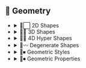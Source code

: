 ## 💠 Geometry

- <details><summary>💠⬜ 2D Shapes</summary>

    | Keyword        | Example      |
    | ------------- |:-------------:|
	|Point| <img src="https://github.com/willwulfken/MidJourney-Styles-and-Keywords/blob/main/MidJourney%20Styles%20(sphere)/Geometry/sphere_Point.png?raw=true" width="256" /> |
	|Dot| <img src="https://github.com/willwulfken/MidJourney-Styles-and-Keywords/blob/main/MidJourney%20Styles%20(sphere)/Geometry/sphere_Dot.png?raw=true" width="256" /> |
	|Line| <img src="https://github.com/willwulfken/MidJourney-Styles-and-Keywords/blob/main/MidJourney%20Styles%20(sphere)/Geometry/sphere_Line.png?raw=true" width="256" /> |
	|Curve| <img src="https://github.com/willwulfken/MidJourney-Styles-and-Keywords/blob/main/MidJourney%20Styles%20(sphere)/Geometry/sphere_Curve.png?raw=true" width="256" /> |
	|Bezier Curve| <img src="https://github.com/willwulfken/MidJourney-Styles-and-Keywords/blob/main/MidJourney%20Styles%20(sphere)/Geometry/sphere_BezierCurve.png?raw=true" width="256" /> |
	|Triangle| <img src="https://github.com/willwulfken/MidJourney-Styles-and-Keywords/blob/main/MidJourney%20Styles%20(sphere)/Geometry/sphere_Triangle.png?raw=true" width="256" /> |
	|Square| <img src="https://github.com/willwulfken/MidJourney-Styles-and-Keywords/blob/main/MidJourney%20Styles%20(sphere)/Geometry/sphere_Square.png?raw=true" width="256" /> |
	|Pentagon| <img src="https://github.com/willwulfken/MidJourney-Styles-and-Keywords/blob/main/MidJourney%20Styles%20(sphere)/Geometry/sphere_Pentagon.png?raw=true" width="256" /> |
	|Hexagon| <img src="https://github.com/willwulfken/MidJourney-Styles-and-Keywords/blob/main/MidJourney%20Styles%20(sphere)/Geometry/sphere_Hexagon.png?raw=true" width="256" /> |
	|Hexagonal| <img src="https://github.com/willwulfken/MidJourney-Styles-and-Keywords/blob/main/MidJourney%20Styles%20(sphere)/Geometry/sphere_Hexagonal.png?raw=true" width="256" /> |
	|Heptagon| <img src="https://github.com/willwulfken/MidJourney-Styles-and-Keywords/blob/main/MidJourney%20Styles%20(sphere)/Geometry/sphere_Heptagon.png?raw=true" width="256" /> |
	|Octagon| <img src="https://github.com/willwulfken/MidJourney-Styles-and-Keywords/blob/main/MidJourney%20Styles%20(sphere)/Geometry/sphere_Octagon.png?raw=true" width="256" /> |
	|Nonagon| <img src="https://github.com/willwulfken/MidJourney-Styles-and-Keywords/blob/main/MidJourney%20Styles%20(sphere)/Geometry/sphere_Nonagon.png?raw=true" width="256" /> |
	|Decagon| <img src="https://github.com/willwulfken/MidJourney-Styles-and-Keywords/blob/main/MidJourney%20Styles%20(sphere)/Geometry/sphere_Decagon.png?raw=true" width="256" /> |
	|Rectangle| <img src="https://github.com/willwulfken/MidJourney-Styles-and-Keywords/blob/main/MidJourney%20Styles%20(sphere)/Geometry/sphere_Rectangle.png?raw=true" width="256" /> |
	|Rectangular| <img src="https://github.com/willwulfken/MidJourney-Styles-and-Keywords/blob/main/MidJourney%20Styles%20(sphere)/Geometry/sphere_Rectangular.png?raw=true" width="256" /> |
	|Parallelogram| <img src="https://github.com/willwulfken/MidJourney-Styles-and-Keywords/blob/main/MidJourney%20Styles%20(sphere)/Geometry/sphere_Parallelogram.png?raw=true" width="256" /> |
	|Rhombus| <img src="https://github.com/willwulfken/MidJourney-Styles-and-Keywords/blob/main/MidJourney%20Styles%20(sphere)/Geometry/sphere_Rhombus.png?raw=true" width="256" /> |
	|Star| <img src="https://github.com/willwulfken/MidJourney-Styles-and-Keywords/blob/main/MidJourney%20Styles%20(sphere)/Geometry/sphere_Star.png?raw=true" width="256" /> |
	|Heart| <img src="https://github.com/willwulfken/MidJourney-Styles-and-Keywords/blob/main/MidJourney%20Styles%20(sphere)/Geometry/sphere_Heart.png?raw=true" width="256" /> |
	|Spirangle| <img src="https://github.com/willwulfken/MidJourney-Styles-and-Keywords/blob/main/MidJourney%20Styles%20(sphere)/Geometry/sphere_Spirangle.png?raw=true" width="256" /> |

    </details>


- <details><summary>💠🧊 3D Shapes</summary>

    | Keyword        | Example      |
    | ------------- |:-------------:|
	|Cube| <img src="https://github.com/willwulfken/MidJourney-Styles-and-Keywords/blob/main/MidJourney%20Styles%20(sphere)/Geometry/sphere_Cube.png?raw=true" width="256" /> |
	|Cuboid| <img src="https://github.com/willwulfken/MidJourney-Styles-and-Keywords/blob/main/MidJourney%20Styles%20(sphere)/Geometry/sphere_Cuboid.png?raw=true" width="256" /> |
	|Sphere| <img src="https://github.com/willwulfken/MidJourney-Styles-and-Keywords/blob/main/MidJourney%20Styles%20(sphere)/Geometry/sphere_Sphere.png?raw=true" width="256" /> |
	|Cone| <img src="https://github.com/willwulfken/MidJourney-Styles-and-Keywords/blob/main/MidJourney%20Styles%20(sphere)/Geometry/sphere_Cone.png?raw=true" width="256" /> |
	|Cylinder| <img src="https://github.com/willwulfken/MidJourney-Styles-and-Keywords/blob/main/MidJourney%20Styles%20(sphere)/Geometry/sphere_Cylinder.png?raw=true" width="256" /> |
	|Pyramid| <img src="https://github.com/willwulfken/MidJourney-Styles-and-Keywords/blob/main/MidJourney%20Styles%20(sphere)/Geometry/sphere_Pyramid.png?raw=true" width="256" /> |
	|Torus| <img src="https://github.com/willwulfken/MidJourney-Styles-and-Keywords/blob/main/MidJourney%20Styles%20(sphere)/Geometry/sphere_Torus.png?raw=true" width="256" /> |
	|Rectangular Prism| <img src="https://github.com/willwulfken/MidJourney-Styles-and-Keywords/blob/main/MidJourney%20Styles%20(sphere)/Geometry/sphere_RectangularPrism.png?raw=true" width="256" /> |
	|Star Prism| <img src="https://github.com/willwulfken/MidJourney-Styles-and-Keywords/blob/main/MidJourney%20Styles%20(sphere)/Geometry/sphere_StarPrism.png?raw=true" width="256" /> |
	|Wedge| <img src="https://github.com/willwulfken/MidJourney-Styles-and-Keywords/blob/main/MidJourney%20Styles%20(sphere)/Geometry/sphere_Wedge.png?raw=true" width="256" /> |
	|Zonohedron| <img src="https://github.com/willwulfken/MidJourney-Styles-and-Keywords/blob/main/MidJourney%20Styles%20(sphere)/Geometry/sphere_Zonohedron.png?raw=true" width="256" /> |
	|Tetrahedron| <img src="https://github.com/willwulfken/MidJourney-Styles-and-Keywords/blob/main/MidJourney%20Styles%20(sphere)/Geometry/sphere_Tetrahedron.png?raw=true" width="256" /> |
	|Octahedron| <img src="https://github.com/willwulfken/MidJourney-Styles-and-Keywords/blob/main/MidJourney%20Styles%20(sphere)/Geometry/sphere_Octahedron.png?raw=true" width="256" /> |
	|Dodecahedron| <img src="https://github.com/willwulfken/MidJourney-Styles-and-Keywords/blob/main/MidJourney%20Styles%20(sphere)/Geometry/sphere_Dodecahedron.png?raw=true" width="256" /> |
	|Icosahedron| <img src="https://github.com/willwulfken/MidJourney-Styles-and-Keywords/blob/main/MidJourney%20Styles%20(sphere)/Geometry/sphere_Icosahedron.png?raw=true" width="256" /> |
	|Kepler–Poinsot Polyhedra| <img src="https://github.com/willwulfken/MidJourney-Styles-and-Keywords/blob/main/MidJourney%20Styles%20(sphere)/Geometry/sphere_KeplerPoinsotPolyhedra.png?raw=true" width="256" /> |
	|Cuboctahedron| <img src="https://github.com/willwulfken/MidJourney-Styles-and-Keywords/blob/main/MidJourney%20Styles%20(sphere)/Geometry/sphere_Cuboctahedron.png?raw=true" width="256" /> |
	|Rhombicuboctahedron| <img src="https://github.com/willwulfken/MidJourney-Styles-and-Keywords/blob/main/MidJourney%20Styles%20(sphere)/Geometry/sphere_Rhombicuboctahedron.png?raw=true" width="256" /> |
	|Icosidodecahedron| <img src="https://github.com/willwulfken/MidJourney-Styles-and-Keywords/blob/main/MidJourney%20Styles%20(sphere)/Geometry/sphere_Icosidodecahedron.png?raw=true" width="256" /> |
	|Rhombicosidodecahedron| <img src="https://github.com/willwulfken/MidJourney-Styles-and-Keywords/blob/main/MidJourney%20Styles%20(sphere)/Geometry/sphere_Rhombicosidodecahedron.png?raw=true" width="256" /> |
	|Trapezohedron| <img src="https://github.com/willwulfken/MidJourney-Styles-and-Keywords/blob/main/MidJourney%20Styles%20(sphere)/Geometry/sphere_Trapezohedron.png?raw=true" width="256" /> |
	|Cupola| <img src="https://github.com/willwulfken/MidJourney-Styles-and-Keywords/blob/main/MidJourney%20Styles%20(sphere)/Geometry/sphere_Cupola.png?raw=true" width="256" /> |
	|Anticupola| <img src="https://github.com/willwulfken/MidJourney-Styles-and-Keywords/blob/main/MidJourney%20Styles%20(sphere)/Geometry/sphere_Anticupola.png?raw=true" width="256" /> |
	|Hypercupolae| <img src="https://github.com/willwulfken/MidJourney-Styles-and-Keywords/blob/main/MidJourney%20Styles%20(sphere)/Geometry/sphere_Hypercupolae.png?raw=true" width="256" /> |
	|Bicupola| <img src="https://github.com/willwulfken/MidJourney-Styles-and-Keywords/blob/main/MidJourney%20Styles%20(sphere)/Geometry/sphere_Bicupola.png?raw=true" width="256" /> |
	|Frustum| <img src="https://github.com/willwulfken/MidJourney-Styles-and-Keywords/blob/main/MidJourney%20Styles%20(sphere)/Geometry/sphere_Frustum.png?raw=true" width="256" /> |
	|Bifrustum| <img src="https://github.com/willwulfken/MidJourney-Styles-and-Keywords/blob/main/MidJourney%20Styles%20(sphere)/Geometry/sphere_Bifrustum.png?raw=true" width="256" /> |
	|Rotunda| <img src="https://github.com/willwulfken/MidJourney-Styles-and-Keywords/blob/main/MidJourney%20Styles%20(sphere)/Geometry/sphere_Rotunda.png?raw=true" width="256" /> |
	|Birotunda| <img src="https://github.com/willwulfken/MidJourney-Styles-and-Keywords/blob/main/MidJourney%20Styles%20(sphere)/Geometry/sphere_Birotunda.png?raw=true" width="256" /> |
	|Prismatoid| <img src="https://github.com/willwulfken/MidJourney-Styles-and-Keywords/blob/main/MidJourney%20Styles%20(sphere)/Geometry/sphere_Prismatoid.png?raw=true" width="256" /> |
	|Scutoid| <img src="https://github.com/willwulfken/MidJourney-Styles-and-Keywords/blob/main/MidJourney%20Styles%20(sphere)/Geometry/sphere_Scutoid.png?raw=true" width="256" /> |
	|Bipyramid| <img src="https://github.com/willwulfken/MidJourney-Styles-and-Keywords/blob/main/MidJourney%20Styles%20(sphere)/Geometry/sphere_Bipyramid.png?raw=true" width="256" /> |
	|Star Bipyramid| <img src="https://github.com/willwulfken/MidJourney-Styles-and-Keywords/blob/main/MidJourney%20Styles%20(sphere)/Geometry/sphere_StarBipyramid.png?raw=true" width="256" /> |
	|Antiprism| <img src="https://github.com/willwulfken/MidJourney-Styles-and-Keywords/blob/main/MidJourney%20Styles%20(sphere)/Geometry/sphere_Antiprism.png?raw=true" width="256" /> |
	|Anti-Prism| <img src="https://github.com/willwulfken/MidJourney-Styles-and-Keywords/blob/main/MidJourney%20Styles%20(sphere)/Geometry/sphere_Anti-Prism.png?raw=true" width="256" /> |
	|Trapezohedra| <img src="https://github.com/willwulfken/MidJourney-Styles-and-Keywords/blob/main/MidJourney%20Styles%20(sphere)/Geometry/sphere_Trapezohedra.png?raw=true" width="256" /> |
	|Star Trapezohedron| <img src="https://github.com/willwulfken/MidJourney-Styles-and-Keywords/blob/main/MidJourney%20Styles%20(sphere)/Geometry/sphere_StarTrapezohedron.png?raw=true" width="256" /> |
	|Spherical polyhedron| <img src="https://github.com/willwulfken/MidJourney-Styles-and-Keywords/blob/main/MidJourney%20Styles%20(sphere)/Geometry/sphere_Sphericalpolyhedron.png?raw=true" width="256" /> |
	|Mobius strip| <img src="https://github.com/willwulfken/MidJourney-Styles-and-Keywords/blob/main/MidJourney%20Styles%20(sphere)/Geometry/sphere_Mobiusstrip.png?raw=true" width="256" /> |
	|Hexaflexagon| <img src="https://github.com/willwulfken/MidJourney-Styles-and-Keywords/blob/main/MidJourney%20Styles%20(sphere)/Geometry/sphere_Hexaflexagon.png?raw=true" width="256" /> |
	|Miura fold| <img src="https://github.com/willwulfken/MidJourney-Styles-and-Keywords/blob/main/MidJourney%20Styles%20(sphere)/Geometry/sphere_Miurafold.png?raw=true" width="256" /> |

    </details>


- <details><summary>💠🔲 4D Hyper Shapes</summary>

    | Keyword        | Example      |
    | ------------- |:-------------:|
	|Hypercube| <img src="https://github.com/willwulfken/MidJourney-Styles-and-Keywords/blob/main/MidJourney%20Styles%20(sphere)/Geometry/sphere_Hypercube.png?raw=true" width="256" /> |
	|Hyperprism| <img src="https://github.com/willwulfken/MidJourney-Styles-and-Keywords/blob/main/MidJourney%20Styles%20(sphere)/Geometry/sphere_Hyperprism.png?raw=true" width="256" /> |
	|Hyperpyramid| <img src="https://github.com/willwulfken/MidJourney-Styles-and-Keywords/blob/main/MidJourney%20Styles%20(sphere)/Geometry/sphere_Hyperpyramid.png?raw=true" width="256" /> |
	|Hypertorus| <img src="https://github.com/willwulfken/MidJourney-Styles-and-Keywords/blob/main/MidJourney%20Styles%20(sphere)/Geometry/sphere_Hypertorus.png?raw=true" width="256" /> |
	|Hypersphere| <img src="https://github.com/willwulfken/MidJourney-Styles-and-Keywords/blob/main/MidJourney%20Styles%20(sphere)/Geometry/sphere_Hypersphere.png?raw=true" width="256" /> |
	|Hypercone| <img src="https://github.com/willwulfken/MidJourney-Styles-and-Keywords/blob/main/MidJourney%20Styles%20(sphere)/Geometry/sphere_Hypercone.png?raw=true" width="256" /> |
	|Hypercylinder| <img src="https://github.com/willwulfken/MidJourney-Styles-and-Keywords/blob/main/MidJourney%20Styles%20(sphere)/Geometry/sphere_Hypercylinder.png?raw=true" width="256" /> |
	|Hyperzonohedron| <img src="https://github.com/willwulfken/MidJourney-Styles-and-Keywords/blob/main/MidJourney%20Styles%20(sphere)/Geometry/sphere_Hyperzonohedron.png?raw=true" width="256" /> |
	|Hypertetrahedron| <img src="https://github.com/willwulfken/MidJourney-Styles-and-Keywords/blob/main/MidJourney%20Styles%20(sphere)/Geometry/sphere_Hypertetrahedron.png?raw=true" width="256" /> |
	|Hyperoctahedron| <img src="https://github.com/willwulfken/MidJourney-Styles-and-Keywords/blob/main/MidJourney%20Styles%20(sphere)/Geometry/sphere_Hyperoctahedron.png?raw=true" width="256" /> |
	|Hyperdodecahedron| <img src="https://github.com/willwulfken/MidJourney-Styles-and-Keywords/blob/main/MidJourney%20Styles%20(sphere)/Geometry/sphere_Hyperdodecahedron.png?raw=true" width="256" /> |
	|Hypericosahedron| <img src="https://github.com/willwulfken/MidJourney-Styles-and-Keywords/blob/main/MidJourney%20Styles%20(sphere)/Geometry/sphere_Hypericosahedron.png?raw=true" width="256" /> |
	|Flexible Polyhedron| <img src="https://github.com/willwulfken/MidJourney-Styles-and-Keywords/blob/main/MidJourney%20Styles%20(sphere)/Geometry/sphere_FlexiblePolyhedron.png?raw=true" width="256" /> |
	|Klein bottle| <img src="https://github.com/willwulfken/MidJourney-Styles-and-Keywords/blob/main/MidJourney%20Styles%20(sphere)/Geometry/sphere_Kleinbottle.png?raw=true" width="256" /> |

    </details>


- <details><summary>💠〰 Degenerate Shapes</summary>

    | Keyword        | Example      |
    | ------------- |:-------------:|
	|Monogon| <img src="https://github.com/willwulfken/MidJourney-Styles-and-Keywords/blob/main/MidJourney%20Styles%20(sphere)/Geometry/sphere_Monogon.png?raw=true" width="256" /> |
	|Digon| <img src="https://github.com/willwulfken/MidJourney-Styles-and-Keywords/blob/main/MidJourney%20Styles%20(sphere)/Geometry/sphere_Digon.png?raw=true" width="256" /> |

    </details>


- <details><summary>💠⏹ Geometric Styles</summary>

    | Keyword        | Example      |
    | ------------- |:-------------:|
	|Geometric| <img src="https://github.com/willwulfken/MidJourney-Styles-and-Keywords/blob/main/MidJourney%20Styles%20(sphere)/Geometry/sphere_Geometric.png?raw=true" width="256" /> |
	|Poly| <img src="https://github.com/willwulfken/MidJourney-Styles-and-Keywords/blob/main/MidJourney%20Styles%20(sphere)/Geometry/sphere_Poly.png?raw=true" width="256" /> |
	|Polygon| <img src="https://github.com/willwulfken/MidJourney-Styles-and-Keywords/blob/main/MidJourney%20Styles%20(sphere)/Geometry/sphere_Polygon.png?raw=true" width="256" /> |
	|Polygonal| <img src="https://github.com/willwulfken/MidJourney-Styles-and-Keywords/blob/main/MidJourney%20Styles%20(sphere)/Geometry/sphere_Polygonal.png?raw=true" width="256" /> |
	|Polyhedron| <img src="https://github.com/willwulfken/MidJourney-Styles-and-Keywords/blob/main/MidJourney%20Styles%20(sphere)/Geometry/sphere_Polyhedron.png?raw=true" width="256" /> |
	|Polyhedral| <img src="https://github.com/willwulfken/MidJourney-Styles-and-Keywords/blob/main/MidJourney%20Styles%20(sphere)/Geometry/sphere_Polyhedral.png?raw=true" width="256" /> |
	|Platonic Solids| <img src="https://github.com/willwulfken/MidJourney-Styles-and-Keywords/blob/main/MidJourney%20Styles%20(sphere)/Geometry/sphere_PlatonicSolids.png?raw=true" width="256" /> |
	|Archimedean Solids| <img src="https://github.com/willwulfken/MidJourney-Styles-and-Keywords/blob/main/MidJourney%20Styles%20(sphere)/Geometry/sphere_ArchimedeanSolids.png?raw=true" width="256" /> |
	|Catalan solids| <img src="https://github.com/willwulfken/MidJourney-Styles-and-Keywords/blob/main/MidJourney%20Styles%20(sphere)/Geometry/sphere_CatalanSolids.png?raw=true" width="256" /> |

    </details>


- <details><summary>💠⏺ Geometric Properties</summary>

    | Keyword        | Example      |
    | ------------- |:-------------:|
	|Vertex| <img src="https://github.com/willwulfken/MidJourney-Styles-and-Keywords/blob/main/MidJourney%20Styles%20(sphere)/Geometry/sphere_Vertex.png?raw=true" width="256" /> |
	|Edge| <img src="https://github.com/willwulfken/MidJourney-Styles-and-Keywords/blob/main/MidJourney%20Styles%20(sphere)/Geometry/sphere_Edge.png?raw=true" width="256" /> |
	|Surface| <img src="https://github.com/willwulfken/MidJourney-Styles-and-Keywords/blob/main/MidJourney%20Styles%20(sphere)/Geometry/sphere_Surface.png?raw=true" width="256" /> |
	|Interior| <img src="https://github.com/willwulfken/MidJourney-Styles-and-Keywords/blob/main/MidJourney%20Styles%20(sphere)/Geometry/sphere_Interior.png?raw=true" width="256" /> |
	|Exterior| <img src="https://github.com/willwulfken/MidJourney-Styles-and-Keywords/blob/main/MidJourney%20Styles%20(sphere)/Geometry/sphere_Exterior.png?raw=true" width="256" /> |
	|Convex| <img src="https://github.com/willwulfken/MidJourney-Styles-and-Keywords/blob/main/MidJourney%20Styles%20(sphere)/Geometry/sphere_Convex.png?raw=true" width="256" /> |
	|Concave| <img src="https://github.com/willwulfken/MidJourney-Styles-and-Keywords/blob/main/MidJourney%20Styles%20(sphere)/Geometry/sphere_Concave.png?raw=true" width="256" /> |
	|Equiangular| <img src="https://github.com/willwulfken/MidJourney-Styles-and-Keywords/blob/main/MidJourney%20Styles%20(sphere)/Geometry/sphere_Equiangular.png?raw=true" width="256" /> |
	|Equilateral| <img src="https://github.com/willwulfken/MidJourney-Styles-and-Keywords/blob/main/MidJourney%20Styles%20(sphere)/Geometry/sphere_Equilateral.png?raw=true" width="256" /> |
	|Cyclic| <img src="https://github.com/willwulfken/MidJourney-Styles-and-Keywords/blob/main/MidJourney%20Styles%20(sphere)/Geometry/sphere_Cyclic.png?raw=true" width="256" /> |
	|Tangential| <img src="https://github.com/willwulfken/MidJourney-Styles-and-Keywords/blob/main/MidJourney%20Styles%20(sphere)/Geometry/sphere_Tangential.png?raw=true" width="256" /> |
	|Rectilinear| <img src="https://github.com/willwulfken/MidJourney-Styles-and-Keywords/blob/main/MidJourney%20Styles%20(sphere)/Geometry/sphere_Rectilinear.png?raw=true" width="256" /> |
	|Traverse| <img src="https://github.com/willwulfken/MidJourney-Styles-and-Keywords/blob/main/MidJourney%20Styles%20(sphere)/Geometry/sphere_Traverse.png?raw=true" width="256" /> |
	|Quasi| <img src="https://github.com/willwulfken/MidJourney-Styles-and-Keywords/blob/main/MidJourney%20Styles%20(sphere)/Geometry/sphere_Quasi.png?raw=true" width="256" /> |
	|Quasi-Regular| <img src="https://github.com/willwulfken/MidJourney-Styles-and-Keywords/blob/main/MidJourney%20Styles%20(sphere)/Geometry/sphere_Quasi-Regular.png?raw=true" width="256" /> |
	|Uniform| <img src="https://github.com/willwulfken/MidJourney-Styles-and-Keywords/blob/main/MidJourney%20Styles%20(sphere)/Geometry/sphere_Uniform.png?raw=true" width="256" /> |
	|Isogonal| <img src="https://github.com/willwulfken/MidJourney-Styles-and-Keywords/blob/main/MidJourney%20Styles%20(sphere)/Geometry/sphere_Isogonal.png?raw=true" width="256" /> |
	|Isotoxal| <img src="https://github.com/willwulfken/MidJourney-Styles-and-Keywords/blob/main/MidJourney%20Styles%20(sphere)/Geometry/sphere_Isotoxal.png?raw=true" width="256" /> |
	|Isohedral| <img src="https://github.com/willwulfken/MidJourney-Styles-and-Keywords/blob/main/MidJourney%20Styles%20(sphere)/Geometry/sphere_Isohedral.png?raw=true" width="256" /> |
	|Stellation| <img src="https://github.com/willwulfken/MidJourney-Styles-and-Keywords/blob/main/MidJourney%20Styles%20(sphere)/Geometry/sphere_Stellation.png?raw=true" width="256" /> |
	|Ehrhart Polynomial| <img src="https://github.com/willwulfken/MidJourney-Styles-and-Keywords/blob/main/MidJourney%20Styles%20(sphere)/Geometry/sphere_EhrhartPolynomial.png?raw=true" width="256" /> |
	|Ideal polyhedron| <img src="https://github.com/willwulfken/MidJourney-Styles-and-Keywords/blob/main/MidJourney%20Styles%20(sphere)/Geometry/sphere_IdealPolyhedron.png?raw=true" width="256" /> |
	|Polytope| <img src="https://github.com/willwulfken/MidJourney-Styles-and-Keywords/blob/main/MidJourney%20Styles%20(sphere)/Geometry/sphere_Polytope.png?raw=true" width="256" /> |

    </details>